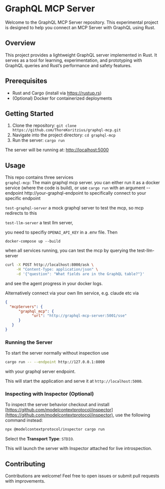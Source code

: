 # GraphQL MCP Server

Welcome to the GraphQL MCP Server repository. This experimental project is designed to help you connect an MCP Server with GraphQL using Rust.

## Overview

This project provides a lightweight GraphQL server implemented in Rust. It serves as a tool for learning, experimentation, and prototyping with GraphQL queries and Rust’s performance and safety features.

## Prerequisites

- Rust and Cargo (install via https://rustup.rs)
- (Optional) Docker for containerized deployments

## Getting Started

1. Clone the repository:
   `git clone https://github.com/ThoreKoritzius/graphql-mcp.git`
2. Navigate into the project directory:
   `cd graphql-mcp`
3. Run the server:
   `cargo run`

The server will be running at: [http://localhost:5000](http://localhost:5000)

## Usage

This repo contains three services  
`graphql-mcp`: The main graphql mcp server. you can either run it as a docker service (where the code is build), or use `cargo run` with an argument --endpoint http://your-graphql-endpoint to specifically connect to your specific endpoint

`test-graphql-server` a mock graphql server to test the mcp, so mcp redirects to this

`test-llm-server` a test llm server,

you need to specifiy `OPENAI_API_KEY` in a .env  file. Then

```
docker-compose up --build
```

when all services running, you can test the mcp by querying the test-llm-server

```bash
curl -X POST http://localhost:8000/ask \
     -H "Content-Type: application/json" \
     -d '{"question": "What fields are in the GraphQL table?"}'
```

and see the agent progress in your docker logs.

Alternatively connect via your own llm service, e.g. claude etc via
```json
{
  "mcpServers": {
      "graphql_mcp": {
            "url": "http://graphql-mcp-server:5001/sse"
      }
   }
}
```

### Running the Server

To start the server normally without inspection use

```bash
cargo run -- --endpoint http://127.0.0.1:8000
```

with your graphql server endpoint.

This will start the application and serve it at `http://localhost:5000`.

### Inspecting with Inspector (Optional)

To inspect the server behavior checkout and install [https://github.com/modelcontextprotocol/inspector](https://github.com/modelcontextprotocol/inspector), use the following command instead:

```bash
npx @modelcontextprotocol/inspector cargo run
```

Select the **Transport Type**: `STDIO`.

This will launch the server with Inspector attached for live introspection.


## Contributing

Contributions are welcome! Feel free to open issues or submit pull requests with improvements.
